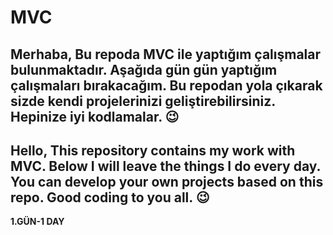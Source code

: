 # MVC
Merhaba,
Bu repoda MVC ile yaptığım çalışmalar bulunmaktadır.
Aşağıda gün gün yaptığım çalışmaları bırakacağım. Bu repodan yola çıkarak sizde kendi projelerinizi geliştirebilirsiniz. Hepinize iyi kodlamalar. :wink:
-----------------------------------------------
Hello,
This repository contains my work with MVC.
Below I will leave the things I do every day. You can develop your own projects based on this repo. Good coding to you all. :wink:
-----------------------------------------------

**1.GÜN-1 DAY** <br>
